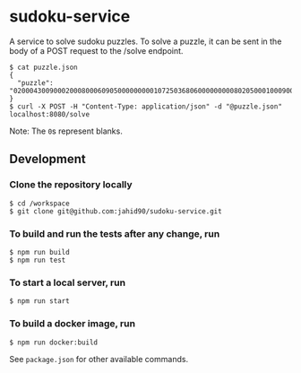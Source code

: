 # sudoku-service

A service to solve sudoku puzzles. To solve a puzzle, it can be sent in the body of a POST request to the /solve endpoint.
```
$ cat puzzle.json
{
  "puzzle": "020004300900020008000609050000000001072503680600000000080205000100090003009800060"
}
$ curl -X POST -H "Content-Type: application/json" -d "@puzzle.json" localhost:8080/solve
```

Note: The `0`s represent blanks.

## Development

### Clone the repository locally
```
$ cd /workspace
$ git clone git@github.com:jahid90/sudoku-service.git
```

### To build and run the tests after any change, run
```
$ npm run build
$ npm run test
```

### To start a local server, run
```
$ npm run start
```

### To build a docker image, run
```
$ npm run docker:build
```

See `package.json` for other available commands.
